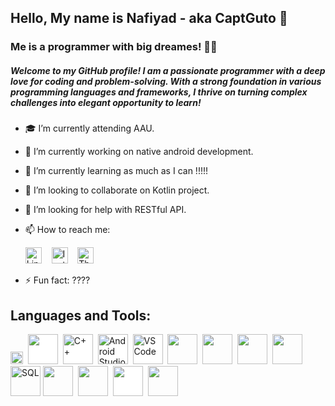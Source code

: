 ## Hello, My name is Nafiyad - aka CaptGuto 👋
### Me is a programmer with big dreames! 👨‍💻
##### Welcome to my GitHub profile! I am a passionate programmer with a deep love for coding and problem-solving. With a strong foundation in various programming languages and frameworks, I thrive on turning complex challenges into elegant opportunity to learn!  

- 🎓 I’m currently attending AAU.
- 🔭 I’m currently working on native android development. 
- 🌱 I’m currently learning as much as I can !!!!!
- 👯 I’m looking to collaborate on Kotlin project.
- 🤔 I’m looking for help with RESTful API.
- 📫 How to reach me:

  <a href="https://www.linkedin.com/in/nafiyad-tadesse-1565b325b/?lipi=urn%3Ali%3Apage%3Ad_flagship3_feed%3BdnKy20NrSNKkrEbpd6x30w%3D%3D"><img src="https://simpleicons.org/icons/linkedin.svg" alt="LinkedIn" width="26px"></a>&nbsp;&nbsp;&nbsp;
  <a href="https://www.instagram.com/b.ru.ck/"><img src="https://simpleicons.org/icons/instagram.svg" alt="Instagram" width="26px"></a>&nbsp;&nbsp;&nbsp;
  <a href="https://threads/b.ru.ck/"><img src="https://simpleicons.org/icons/threads.svg" alt="Threads" width="26px"></a>
- ⚡ Fun fact: ????


## Languages and Tools:
<p align="left"><img src="https://cdn.jsdelivr.net/gh/devicons/devicon/icons/java/java-original.svg" style="height: 20px"/>&nbsp
<img src="https://cdn.jsdelivr.net/gh/devicons/devicon/icons/kotlin/kotlin-original-wordmark.svg" style="height: 3rem; background-color:white"/>&nbsp
<img src="https://cdn.jsdelivr.net/gh/devicons/devicon/icons/cplusplus/cplusplus-original.svg" alt="C++" style="height: 3rem; background-color: white"/>&nbsp
<img src="https://cdn.jsdelivr.net/gh/devicons/devicon/icons/c/c-plain.svg" alt="Android Studio" style="height: 3rem; background-color: white"/>&nbsp
<img src="https://cdn.jsdelivr.net/gh/devicons/devicon/icons/vscode/vscode-original-wordmark.svg" alt="VSCode" style="height: 3rem; background-color: white"/>&nbsp
<img src="https://cdn.jsdelivr.net/gh/devicons/devicon/icons/html5/html5-original-wordmark.svg" style="height: 3rem"/>&nbsp
<img src="https://cdn.jsdelivr.net/gh/devicons/devicon/icons/css3/css3-original-wordmark.svg" style="height: 3rem"/>&nbsp
<img src="https://cdn.jsdelivr.net/gh/devicons/devicon/icons/javascript/javascript-plain.svg" style="height: 3rem"/>&nbsp
<img src="https://cdn.jsdelivr.net/gh/devicons/devicon/icons/bootstrap/bootstrap-plain-wordmark.svg"  style="height: 3rem"/>&nbsp
<img src="https://cdn.jsdelivr.net/gh/devicons/devicon/icons/mysql/mysql-original-wordmark.svg" alt="SQL" style="height: 3rem;">
<img src="https://cdn.jsdelivr.net/gh/devicons/devicon/icons/npm/npm-original-wordmark.svg" style="height: 3rem"/>&nbsp
<img src="https://cdn.jsdelivr.net/gh/devicons/devicon/icons/git/git-plain.svg" style="height: 3rem"/>&nbsp
<img src="https://cdn.jsdelivr.net/gh/devicons/devicon/icons/github/github-original-wordmark.svg" style="height: 3rem; background-color:white"/>&nbsp
<img src="https://cdn.jsdelivr.net/gh/devicons/devicon/icons/python/python-original.svg"  style="height: 3rem"/>&nbsp
</p>


